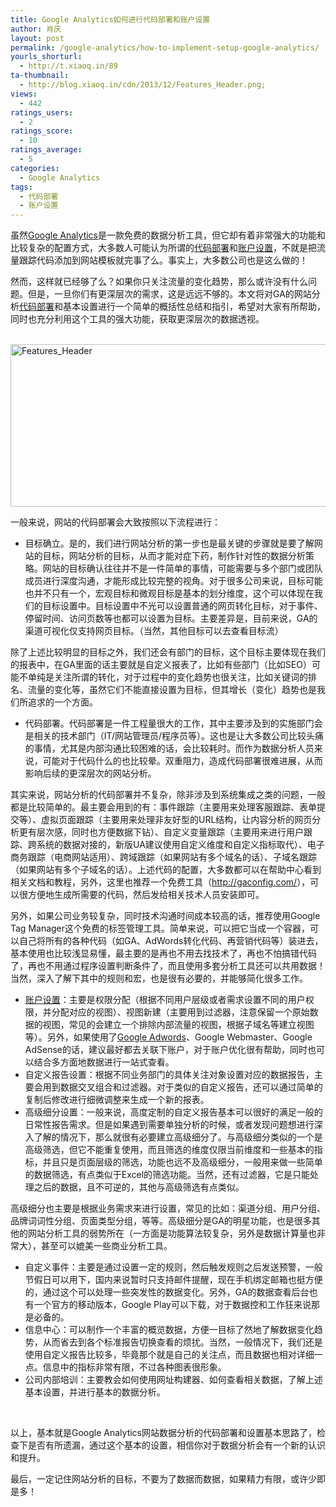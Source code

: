 ```yaml
---
title: Google Analytics如何进行代码部署和账户设置
author: 肖庆
layout: post
permalink: /google-analytics/how-to-implement-setup-google-analytics/
yourls_shorturl:
  - http://t.xiaoq.in/89
ta-thumbnail:
  - http://blog.xiaoq.in/cdn/2013/12/Features_Header.png;
views:
  - 442
ratings_users:
  - 2
ratings_score:
  - 10
ratings_average:
  - 5
categories:
  - Google Analytics
tags:
  - 代码部署
  - 账户设置
---
```

<p align="left">
  虽然<span class='wp_keywordlink'><a href="http://blog.xiaoq.in/google-analytics/" title="Google Analytics" target="_blank">Google Analytics</a></span>是一款免费的数据分析工具，但它却有着非常强大的功能和比较复杂的配置方式，大多数人可能认为所谓的<span class='wp_keywordlink_affiliate'><a href="http://blog.xiaoq.in/tag/%e4%bb%a3%e7%a0%81%e9%83%a8%e7%bd%b2/" title="查看代码部署中的全部文章" target="_blank">代码部署</a></span>和<span class='wp_keywordlink_affiliate'><a href="http://blog.xiaoq.in/tag/%e8%b4%a6%e6%88%b7%e8%ae%be%e7%bd%ae/" title="查看账户设置中的全部文章" target="_blank">账户设置</a></span>，不就是把流量跟踪代码添加到网站模板就完事了么。事实上，大多数公司也是这么做的！
</p>

<p align="left">
  然而，这样就已经够了么？如果你只关注流量的变化趋势，那么或许没有什么问题。但是，一旦你们有更深层次的需求，这是远远不够的。本文将对GA的网站分析<span class='wp_keywordlink_affiliate'><a href="http://blog.xiaoq.in/tag/%e4%bb%a3%e7%a0%81%e9%83%a8%e7%bd%b2/" title="查看代码部署中的全部文章" target="_blank">代码部署</a></span>和基本设置进行一个简单的概括性总结和指引，希望对大家有所帮助，同时也充分利用这个工具的强大功能，获取更深层次的数据透视。
</p>

<p align="left">
   <img class="alignnone size-full wp-image-1481" alt="Features_Header" src="http://blog.xiaoq.in/cdn/2013/12/Features_Header.png" width="640" height="260" />
</p>

<p align="left">
  一般来说，网站的代码部署会大致按照以下流程进行：
</p>

*   目标确立。是的，我们进行网站分析的第一步也是最关键的步骤就是要了解网站的目标，网站分析的目标，从而才能对症下药，制作针对性的数据分析策略。网站的目标确认往往并不是一件简单的事情，可能需要与多个部门或团队成员进行深度沟通，才能形成比较完整的视角。对于很多公司来说，目标可能也并不只有一个，宏观目标和微观目标是基本的划分维度，这个可以体现在我们的目标设置中。目标设置中不光可以设置普通的网页转化目标，对于事件、停留时间、访问页数等也都可以设置为目标。主要差异是，目前来说，GA的渠道可视化仅支持网页目标。（当然，其他目标可以去查看目标流）

<p align="left">
  除了上述比较明显的目标之外，我们还会有部门的目标，这个目标主要体现在我们的报表中，在GA里面的话主要就是自定义报表了，比如有些部门（比如SEO）可能不单纯是关注所谓的转化，对于过程中的变化趋势也很关注，比如关键词的排名、流量的变化等，虽然它们不能直接设置为目标，但其增长（变化）趋势也是我们所追求的一个方面。
</p>

*   代码部署。代码部署是一件工程量很大的工作，其中主要涉及到的实施部门会是相关的技术部门（IT/网站管理员/程序员等）。这也是让大多数公司比较头痛的事情，尤其是内部沟通比较困难的话，会比较耗时。而作为数据分析人员来说，可能对于代码什么的也比较晕。双重阻力，造成代码部署很难进展，从而影响后续的更深层次的网站分析。

<p align="left">
  其实来说，网站分析的代码部署并不复杂，除非涉及到系统集成之类的问题，一般都是比较简单的。最主要会用到的有：事件跟踪（主要用来处理客服跟踪、表单提交等）、虚拟页面跟踪（主要用来处理非友好型的URL结构，让内容分析的网页分析更有层次感，同时也方便数据下钻）、自定义变量跟踪（主要用来进行用户跟踪、跨系统的数据对接的，新版UA建议使用自定义维度和自定义指标取代）、电子商务跟踪（电商网站适用）、跨域跟踪（如果网站有多个域名的话）、子域名跟踪（如果网站有多个子域名的话）。上述代码的配置，大多数都可以在帮助中心看到相关文档和教程，另外，这里也推荐一个免费工具（<a href="http://gaconfig.com/">http://gaconfig.com/</a>），可以很方便地生成所需要的代码，然后发给相关技术人员安装即可。
</p>

<p align="left">
  另外，如果公司业务较复杂，同时技术沟通时间成本较高的话，推荐使用Google Tag Manager这个免费的标签管理工具。简单来说，可以把它当成一个容器，可以自己将所有的各种代码（如GA、AdWords转化代码、再营销代码等）装进去，基本使用也比较浅显易懂，最主要的是再也不用去找技术了，再也不怕搞错代码了，再也不用通过程序设置判断条件了，而且使用多套分析工具还可以共用数据！当然，深入了解下其中的规则和宏，也是很有必要的，并能够简化很多工作。
</p>

*   <span class='wp_keywordlink_affiliate'><a href="http://blog.xiaoq.in/tag/%e8%b4%a6%e6%88%b7%e8%ae%be%e7%bd%ae/" title="查看账户设置中的全部文章" target="_blank">账户设置</a></span>：主要是权限分配（根据不同用户层级或者需求设置不同的用户权限，并分配对应的视图）、视图新建（主要用到过滤器，注意保留一个原始数据的视图，常见的会建立一个排除内部流量的视图，根据子域名等建立视图等）。另外，如果使用了<span class='wp_keywordlink'><a href="http://blog.xiaoq.in/google-adwords/" title="Google Adwords" target="_blank">Google Adwords</a></span>、Google Webmaster、Google AdSense的话，建议最好都去关联下账户，对于账户优化很有帮助，同时也可以结合多方面地数据进行一站式查看。
*   自定义报告设置：根据不同业务部门的具体关注对象设置对应的数据报告，主要会用到数据交叉组合和过滤器。对于类似的自定义报告，还可以通过简单的复制后修改进行细微调整来生成一个新的报表。
*   高级细分设置：一般来说，高度定制的自定义报告基本可以很好的满足一般的日常性报告需求。但是如果遇到需要单独分析的时候，或者发现问题想进行深入了解的情况下，那么就很有必要建立高级细分了。与高级细分类似的一个是高级筛选，但它不能重复使用，而且筛选的维度仅限当前维度和一些基本的指标，并且只是页面层级的筛选，功能也远不及高级细分，一般用来做一些简单的数据筛选，有点类似于Excel的筛选功能。当然，还有过滤器，它是只能处理之后的数据，且不可逆的，其他与高级筛选有点类似。

高级细分也主要是根据业务需求来进行设置，常见的比如：渠道分组、用户分组、品牌词词性分组、页面类型分组，等等。高级细分是GA的明星功能，也是很多其他的网站分析工具的弱势所在（一方面是功能算法较复杂，另外是数据计算量也非常大），甚至可以媲美一些商业分析工具。

*   自定义事件：主要是通过设置一定的规则，然后触发规则之后发送预警，一般节假日可以用下，国内来说暂时只支持邮件提醒，现在手机绑定邮箱也挺方便的，通过这个可以处理一些突发性的数据变化。另外，GA的数据查看后台也有一个官方的移动版本，Google Play可以下载，对于数据控和工作狂来说那是必备的。
*   信息中心：可以制作一个丰富的概览数据，方便一目标了然地了解数据变化趋势，从而省去到各个标准报告切换查看的烦扰。当然，一般情况下，我们还是使用自定义报告比较多，毕竟那个就是自己的关注点，而且数据也相对详细一点。信息中的指标非常有限，不过各种图表很形象。
*   公司内部培训：主要教会如何使用网址构建器、如何查看相关数据，了解上述基本设置，并进行基本的数据分析。

&nbsp;

<p align="left">
  以上，基本就是Google Analytics网站数据分析的代码部署和设置基本思路了，检查下是否有所遗漏，通过这个基本的设置，相信你对于数据分析会有一个新的认识和提升。
</p>

<p align="left">
  最后，一定记住网站分析的目标，不要为了数据而数据，如果精力有限，或许少即是多！
</p>